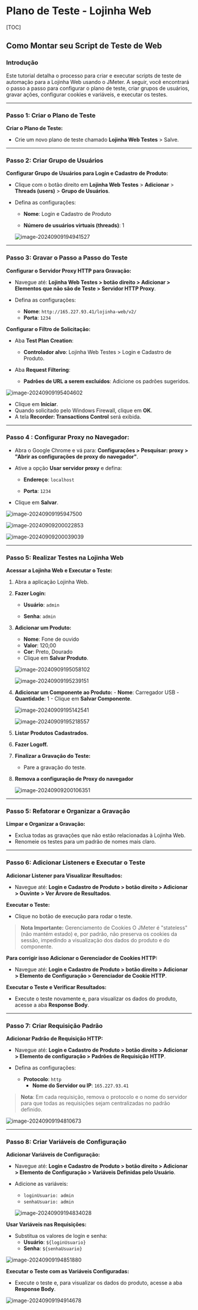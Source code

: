 # Plano de Teste - Lojinha Web



[TOC]

## Como Montar seu Script de Teste de Web



### Introdução

Este tutorial detalha o processo para criar e executar scripts de teste de automação para a Lojinha Web usando o JMeter. A seguir, você encontrará o passo a passo para configurar o plano de teste, criar grupos de usuários, gravar ações, configurar cookies e variáveis, e executar os testes.

---

### Passo 1: Criar o Plano de Teste

**Criar o Plano de Teste:**
   -   Crie um novo plano de teste chamado **Lojinha Web Testes** > Salve.

---

### Passo 2: Criar Grupo de Usuários

  **Configurar Grupo de Usuários para Login e Cadastro de Produto:**
    
   * Clique com o botão direito em **Lojinha Web Testes** > **Adicionar** > **Threads (users)** > **Grupo de Usuários**.

     
   -   Defina as configurações:
       - **Nome**: Login e Cadastro de Produto
       
       - **Número de usuários virtuais (threads)**: 1
       
         
       
       ![image-20240909194941527](C:\Users\maria\AppData\Roaming\Typora\typora-user-images\image-20240909194941527.png)

------

### Passo 3: Gravar o Passo a Passo do Teste

**Configurar o Servidor Proxy HTTP para Gravação:**
    
   - Navegue até: **Lojinha Web Testes > botão direito > Adicionar > Elementos que não são de Teste > Servidor HTTP Proxy**.

     

   -   Defina as configurações:
       -   **Nome**: `http://165.227.93.41/lojinha-web/v2/`
       -   **Porta**: `1234`



**Configurar o Filtro de Solicitação:**
    

  -   Aba **Test Plan Creation**:
      - **Controlador alvo**: Lojinha Web Testes > Login e Cadastro de Produto.
      
        
      
  -   Aba **Request Filtering**:
      -   **Padrões de URL a serem excluídos**: Adicione os padrões sugeridos.

![image-20240909195404602](C:\Users\maria\AppData\Roaming\Typora\typora-user-images\image-20240909195404602.png)



  -   Clique em **Iniciar**.
  -   Quando solicitado pelo Windows Firewall, clique em **OK**.
  -   A tela **Recorder: Transactions Control** será exibida.

------

### Passo 4 : Configurar Proxy no Navegador:

   -   Abra o Google Chrome e vá para: **Configurações > Pesquisar: proxy > "Abrir as configurações de proxy do navegador"**.
   
   
   
   -   Ative a opção **Usar servidor proxy** e defina:
       - **Endereço**: `localhost`
       
       - **Porta**: `1234`
       
         
       
   -   Clique em **Salvar**.

![image-20240909195947500](C:\Users\maria\AppData\Roaming\Typora\typora-user-images\image-20240909195947500.png)

![image-20240909200022853](C:\Users\maria\AppData\Roaming\Typora\typora-user-images\image-20240909200022853.png)

![image-20240909200039039](C:\Users\maria\AppData\Roaming\Typora\typora-user-images\image-20240909200039039.png)

------

### Passo 5: Realizar Testes na Lojinha Web

**Acessar a Lojinha Web e Executar o Teste:**
    
   1. Abra a aplicação Lojinha Web.        

      

   2. **Fazer Login:**        
      -   **Usuário**: `admin`

      -   **Senha**: `admin`

          

   3. **Adicionar um Produto:**
      	-   **Nome**: Fone de ouvido
      	-   **Valor**: 120,00
      	-   **Cor**: Preto, Dourado
      	-   Clique em **Salvar Produto**.

      ![image-20240909195058102](C:\Users\maria\AppData\Roaming\Typora\typora-user-images\image-20240909195058102.png)

      ![image-20240909195239151](C:\Users\maria\AppData\Roaming\Typora\typora-user-images\image-20240909195239151.png)

      

   4. **Adicionar um Componente ao Produto:** 
      	  -   **Nome**: Carregador USB
      	  -   **Quantidade**: 1
      	  -   Clique em **Salvar Componente**.

      ![image-20240909195142541](C:\Users\maria\AppData\Roaming\Typora\typora-user-images\image-20240909195142541.png)

      ![image-20240909195218557](C:\Users\maria\AppData\Roaming\Typora\typora-user-images\image-20240909195218557.png)

   5. **Listar Produtos Cadastrados.**

      

   6. **Fazer Logoff.**

      

7. **Finalizar a Gravação do Teste:**    
   * Pare a gravação do teste.

     

8. **Remova a configuração de Proxy do navegador**

   ![image-20240909200106351](C:\Users\maria\AppData\Roaming\Typora\typora-user-images\image-20240909200106351.png)

------

### Passo 5: Refatorar e Organizar a Gravação

**Limpar e Organizar a Gravação:**
* Exclua todas as gravações que não estão relacionadas à Lojinha Web.
* Renomeie os testes para um padrão de nomes mais claro.

------

### Passo 6: Adicionar Listeners e Executar o Teste

**Adicionar Listener para Visualizar Resultados:**    

- Navegue até: **Login e Cadastro de Produto > botão direito > Adicionar > Ouvinte > Ver Árvore de Resultados**.



**Executar o Teste:**    

- Clique no botão de execução para rodar o teste.

  

>  **Nota Importante:** Gerenciamento de Cookies
> O JMeter é "stateless" (não mantém estado) e, por padrão, não preserva os cookies da sessão, impedindo a visualização dos dados do produto e do componente. 



**Para corrigir isso Adicionar o Gerenciador de Cookies HTTP:**    

   - Navegue até: **Login e Cadastro de Produto > botão direito > Adicionar > Elemento de Configuração > Gerenciador de Cookie HTTP**.

     

**Executar o Teste e Verificar Resultados:**    

-   Execute o teste novamente e, para visualizar os dados do produto, acesse a aba **Response Body**.

------

### Passo 7: Criar Requisição Padrão

**Adicionar Padrão de Requisição HTTP:**
  - Navegue até: **Login e Cadastro de Produto > botão direito > Adicionar > Elemento de configuração > Padrões de Requisição HTTP**.

    

   -   Defina as configurações:
	      -   **Protocolo**: `http`
	            -   **Nome do Servidor ou IP**: `165.227.93.41`



> **Nota**: Em cada requisição, remova o protocolo e o nome do servidor para que todas as requisições sejam centralizadas no padrão definido.



![image-20240909194810673](C:\Users\maria\AppData\Roaming\Typora\typora-user-images\image-20240909194810673.png)

------

### Passo 8: Criar Variáveis de Configuração

**Adicionar Variáveis de Configuração:**

   - Navegue até: **Login e Cadastro de Produto > botão direito > Adicionar > Elemento de Configuração > Variáveis Definidas pelo Usuário**.

     

   -   Adicione as variáveis:
       -   `loginUsuario: admin`
       -   `senhaUsuario: admin`
       
       ![image-20240909194834028](C:\Users\maria\AppData\Roaming\Typora\typora-user-images\image-20240909194834028.png)



**Usar Variáveis nas Requisições:**

   -   Substitua os valores de login e senha:
       -   **Usuário**: `${loginUsuario}`
       -   **Senha**: `${senhaUsuario}`

![image-20240909194851880](C:\Users\maria\AppData\Roaming\Typora\typora-user-images\image-20240909194851880.png)



**Executar o Teste com as Variáveis Configuradas:**

   - Execute o teste e, para visualizar os dados do produto, acesse a aba **Response Body**.

     

![image-20240909194914678](C:\Users\maria\AppData\Roaming\Typora\typora-user-images\image-20240909194914678.png)